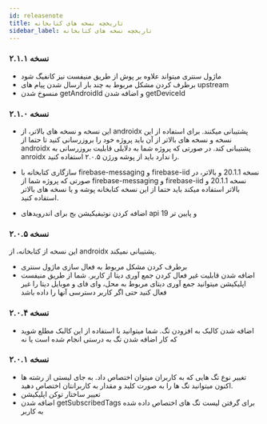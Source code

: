```yaml
---
id: releasenote
title: تاریخچه نسخه های کتابخانه
sidebar_label: تاریخچه نسخه های کتابخانه
---
```



### نسخه ۲.۱.۱

 - ماژول سنتری میتواند علاوه بر پوش از طریق منیفست نیز کانفیگ شود
 - برطرف کردن مشکل مربوط به چند بار ارسال شدن پیام های upstream
 - منسوخ شدن getAndroidId و اضافه شدن getDeviceId

### نسخه ۲.۱.۰

- این نسخه و نسخه های بالاتر، از androidx پشتیبانی میکنند. برای استفاده از این نسخه و نسخه های بالاتر از آن باید پروژه خود را بروزرسانی کنید تا حتما از androidx پشتیبانی کند. در صورتی که پروژه شما به دلایلی قابلیت بروزرسانی به anroidx را ندارد باید از پوشه ورژن ۲.۰.۵ استفاده کنید. 
- سازگاری کتابخانه با firebase-messaging و firebase-iid نسخه 20.1.1 و بالاتر، در صورتی که پروژه شما از firebase-messaging و firebase-iid نسخه 20.1.1 و بالاتر استفاده میکند باید حتما از این نسخه کتابخانه پوشه و یا نسخه های بالاتر استفاده کنید.

- اضافه کردن نوتیفیکیشن بج برای اندرویدهای api 19 و پایین تر

### نسخه ۲.۰.۵

این نسخه از کتابخانه، از androidx پشتیبانی نمیکند.

- برطرف کردن مشکل مربوط به فعال سازی ماژول سنتری
- اضافه شدن قابلیت غیر فعال کردن جمع آوری دیتا از کاربر. شما از طریق منیفست اپلیکیشن میتوانید جمع آوری دیتای مربوط به محل، وای فای و موبایل دیتا را غیر فعال کنید حتی اگر کاربر دسترسی آنها را داده باشد

### نسخه ۲.۰.۴

- اضافه شدن کالبک به افزودن تگ. شما میتوانید با استفاده از این کالبک مطلع شوید که کار اضافه شدن تگ به درستی انجام شده است یا نه


### نسخه ۲.۰.۱

- تغییر نوع تگ هایی که به کاربران میتوان اختصاص داد. به جای لیستی از رشته ها اکنون میتوانید تگ ها را به صورت کلید و مقدار به کاربرانتان اختصاص دهید.
- تعییر ساختار توکن اپلیکیشن
- اضافه شدن getSubscribedTags برای گرفتن لیست تگ های اختصاص داده شده به کاربر